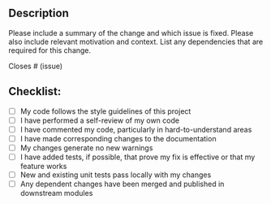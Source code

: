 ## Description

Please include a summary of the change and which issue is fixed. Please also include relevant motivation and context. List any dependencies that are required for this change.

Closes # (issue)

## Checklist:

- [ ] My code follows the style guidelines of this project
- [ ] I have performed a self-review of my own code
- [ ] I have commented my code, particularly in hard-to-understand areas
- [ ] I have made corresponding changes to the documentation
- [ ] My changes generate no new warnings
- [ ] I have added tests, if possible, that prove my fix is effective or that my feature works
- [ ] New and existing unit tests pass locally with my changes
- [ ] Any dependent changes have been merged and published in downstream modules
